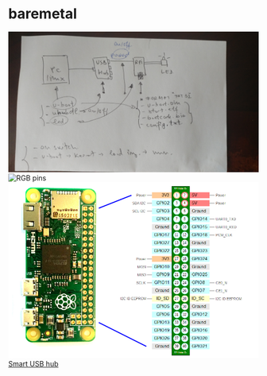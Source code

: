 # baremetal

![No moving parts design](rpizero/no-moving-parts.jpg)
![RGB pins](rpizero/rip-zero-w-rgb.jpg)
![RPI zero w pinout](rpizero/gpio-pinout-orientation-raspberypi-zero-w.png)
[Smart USB hub](rpizero/smart-usb-hub.jpg)

